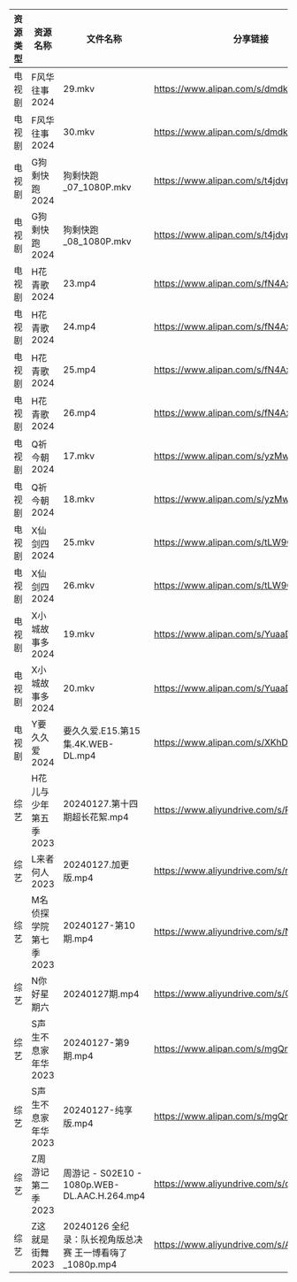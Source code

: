 | 资源类型 | 资源名称          | 文件名称                                      | 分享链接                                      | 更新时间                |
| ---- | ------------- | ----------------------------------------- | ----------------------------------------- | ------------------- |
| 电视剧  | F风华往事2024     | 29.mkv                                    | https://www.alipan.com/s/dmdkYTtDwPZ      | 2024-01-28 00:05:11 |
| 电视剧  | F风华往事2024     | 30.mkv                                    | https://www.alipan.com/s/dmdkYTtDwPZ      | 2024-01-28 00:05:11 |
| 电视剧  | G狗剩快跑2024     | 狗剩快跑_07_1080P.mkv                         | https://www.alipan.com/s/t4jdvp3MKp5      | 2024-01-28 00:05:14 |
| 电视剧  | G狗剩快跑2024     | 狗剩快跑_08_1080P.mkv                         | https://www.alipan.com/s/t4jdvp3MKp5      | 2024-01-28 00:05:14 |
| 电视剧  | H花青歌2024      | 23.mp4                                    | https://www.alipan.com/s/fN4AxpAdDkx      | 2024-01-28 00:05:22 |
| 电视剧  | H花青歌2024      | 24.mp4                                    | https://www.alipan.com/s/fN4AxpAdDkx      | 2024-01-28 00:05:21 |
| 电视剧  | H花青歌2024      | 25.mp4                                    | https://www.alipan.com/s/fN4AxpAdDkx      | 2024-01-28 00:05:21 |
| 电视剧  | H花青歌2024      | 26.mp4                                    | https://www.alipan.com/s/fN4AxpAdDkx      | 2024-01-28 00:05:21 |
| 电视剧  | Q祈今朝2024      | 17.mkv                                    | https://www.alipan.com/s/yzMw8qZ1iup      | 2024-01-28 00:05:25 |
| 电视剧  | Q祈今朝2024      | 18.mkv                                    | https://www.alipan.com/s/yzMw8qZ1iup      | 2024-01-28 00:05:25 |
| 电视剧  | X仙剑四2024      | 25.mkv                                    | https://www.alipan.com/s/tLW9CxuudoU      | 2024-01-28 00:05:35 |
| 电视剧  | X仙剑四2024      | 26.mkv                                    | https://www.alipan.com/s/tLW9CxuudoU      | 2024-01-28 00:05:35 |
| 电视剧  | X小城故事多2024    | 19.mkv                                    | https://www.alipan.com/s/YuaaD324rdg      | 2024-01-28 00:05:39 |
| 电视剧  | X小城故事多2024    | 20.mkv                                    | https://www.alipan.com/s/YuaaD324rdg      | 2024-01-28 00:05:38 |
| 电视剧  | Y要久久爱2024     | 要久久爱.E15.第15集.4K.WEB-DL.mp4               | https://www.alipan.com/s/XKhDCqtFDft      | 2024-01-28 00:05:41 |
| 综艺   | H花儿与少年第五季2023 | 20240127.第十四期超长花絮.mp4                     | https://www.aliyundrive.com/s/Rb3k2hgSjHJ | 2024-01-28 00:05:59 |
| 综艺   | L来者何人2023     | 20240127.加更版.mp4                          | https://www.aliyundrive.com/s/r23ozuJUsih | 2024-01-28 00:06:22 |
| 综艺   | M名侦探学院第七季2023 | 20240127-第10期.mp4                         | https://www.aliyundrive.com/s/NShJjwiMfYg | 2024-01-28 00:06:25 |
| 综艺   | N你好星期六        | 20240127期.mp4                             | https://www.aliyundrive.com/s/QGPr3eRo3pE | 2024-01-28 00:06:36 |
| 综艺   | S声生不息家年华2023  | 20240127-第9期.mp4                          | https://www.alipan.com/s/mgQnMdjHLGS      | 2024-01-28 00:06:49 |
| 综艺   | S声生不息家年华2023  | 20240127-纯享版.mp4                          | https://www.alipan.com/s/mgQnMdjHLGS      | 2024-01-28 00:06:48 |
| 综艺   | Z周游记第二季2023   | 周游记 - S02E10 - 1080p.WEB-DL.AAC.H.264.mp4 | https://www.aliyundrive.com/s/dRBUKP5EkX4 | 2024-01-28 00:07:12 |
| 综艺   | Z这就是街舞2023    | 20240126 全纪录：队长视角版总决赛 王一博看嗨了_1080p.mp4    | https://www.aliyundrive.com/s/AnJxPe7Xdci | 2024-01-28 00:07:19 |
